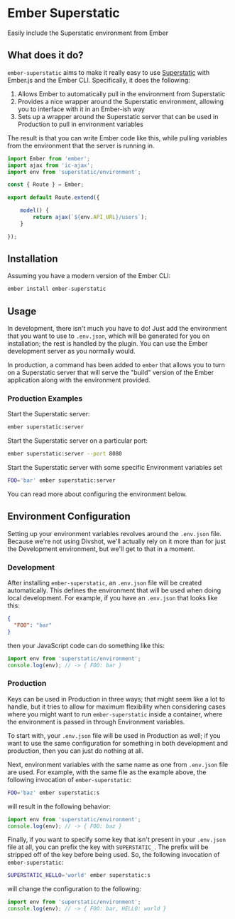 # Ember Superstatic

Easily include the Superstatic environment from Ember

## What does it do?

`ember-superstatic` aims to make it really easy to use [Superstatic][superstatic-github] with Ember.js and the Ember CLI.  Specifically, it does the following:

1. Allows Ember to automatically pull in the environment from Superstatic
2. Provides a nice wrapper around the Superstatic environment, allowing you to interface with it in an Ember-ish way
3. Sets up a wrapper around the Superstatic server that can be used in Production to pull in environment variables

The result is that you can write Ember code like this, while pulling variables from the environment that the server is running in.

```javascript
import Ember from 'ember';
import ajax from 'ic-ajax';
import env from 'superstatic/environment';

const { Route } = Ember;

export default Route.extend({

    model() {
        return ajax(`${env.API_URL}/users`);
    }

});
```

## Installation

Assuming you have a modern version of the Ember CLI:

```bash
ember install ember-superstatic
```

## Usage

In development, there isn't much you have to do! Just add the environment that you want to use to `.env.json`, which will be generated for you on installation; the rest is handled by the plugin.  You can use the Ember development server as you normally would.

In production, a command has been added to `ember` that allows you to turn on a Superstatic server that will serve the "build" version of the Ember application along with the environment provided.

### Production Examples

Start the Superstatic server:

```bash
ember superstatic:server
```

Start the Superstatic server on a particular port:

```bash
ember superstatic:server --port 8080
```

Start the Superstatic server with some specific Environment variables set

```bash
FOO='bar' ember superstatic:server
```

You can read more about configuring the environment below.


## Environment Configuration

Setting up your environment variables revolves around the `.env.json` file.  Because we're not using Divshot, we'll actually rely on it more than for just the Development environment, but we'll get to that in a moment.

### Development

After installing `ember-superstatic`, an `.env.json` file will be created automatically.  This defines the environment that will be used when doing local development.  For example, if you have an `.env.json` that looks like this:

```json
{
  "FOO": "bar"
}
```

then your JavaScript code can do something like this:

```javascript
import env from 'superstatic/environment';
console.log(env); // -> { FOO: bar }
```

### Production

Keys can be used in Production in three ways; that might seem like a lot to handle, but it tries to allow for maximum flexibility when considering cases where you might want to run `ember-superstatic` inside a container, where the environment is passed in through Environment variables.

To start with, your `.env.json` file will be used in Production as well; if you want to use the same configuration for something in both development and production, then you can just do nothing at all.

Next, environment variables with the same name as one from `.env.json` file are used.  For example, with the same file as the example above, the following invocation of `ember-superstatic`:

```bash
FOO='baz' ember superstatic:s
```

will result in the following behavior:

```javascript
import env from 'superstatic/environment';
console.log(env); // -> { FOO: baz }
```

Finally, if you want to specify some key that isn't present in your `.env.json` file at all, you can prefix the key with `SUPERSTATIC_`.  The prefix will be stripped off of the key before being used.  So, the following invocation of `ember-superstatic`:

```bash
SUPERSTATIC_HELLO='world' ember superstatic:s
```

will change the configuration to the following:

```javascript
import env from 'superstatic/environment';
console.log(env); // -> { FOO: bar, HELLO: world }
```


[superstatic-github]: https://github.com/firebase/superstatic
